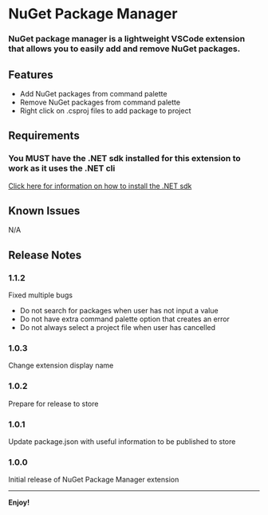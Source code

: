 # NuGet Package Manager

### NuGet package manager is a lightweight VSCode extension that allows you to easily add and remove NuGet packages.

## Features

* Add NuGet packages from command palette
* Remove NuGet packages from command palette
* Right click on .csproj files to add package to project

## Requirements

### You MUST have the .NET sdk installed for this extension to work as it uses the .NET cli
[Click here for information on how to install the .NET sdk](https://learn.microsoft.com/en-us/dotnet/core/sdk)

## Known Issues

N/A

## Release Notes

### 1.1.2

Fixed multiple bugs  
- Do not search for packages when user has not input a value
- Do not have extra command palette option that creates an error
- Do not always select a project file when user has cancelled

### 1.0.3

Change extension display name

### 1.0.2

Prepare for release to store

### 1.0.1

Update package.json with useful information to be published to store

### 1.0.0

Initial release of NuGet Package Manager extension

---

**Enjoy!**
